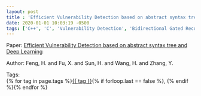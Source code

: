 ```yaml
---
layout: post
title : 'Efficient Vulnerability Detection based on abstract syntax tree and Deep Learning'
date: 2020-01-01 10:03:19 -0500
tags: ['C++', 'C', 'Vulnerability Detection', 'Bidirectional Gated Recurrent Unit', 'Abstract Syntax Tree (AST)']
---
```

Paper: [Efficient Vulnerability Detection based on abstract syntax tree and Deep Learning](https://ieeexplore.ieee.org/stamp/stamp.jsp?arnumber=9163061)

Author: Feng, H. and Fu, X. and Sun, H. and Wang, H. and Zhang, Y.




 Tags:  
        <span>{% for tag in page.tags %}<a href="/tags/#{{ tag | slugify }}">{{ tag }}</a>{% if forloop.last == false %}, {% endif %}{% endfor %}</span>
